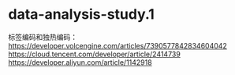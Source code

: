 # data-analysis-study.1
标签编码和独热编码：
<https://developer.volcengine.com/articles/7390577842834604042>
<https://cloud.tencent.com/developer/article/2414739>
<https://developer.aliyun.com/article/1142918>
